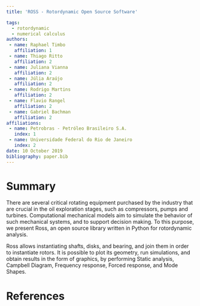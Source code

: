 ```yaml
---
title: 'ROSS - Rotordynamic Open Source Software'

tags:
  - rotordynamic
  - numerical calculus
authors:
 - name: Raphael Timbo
   affiliation: 1
 - name: Thiago Ritto
   affiliation: 2
 - name: Juliana Vianna
   affiliation: 2
 - name: Júlia Araújo
   affiliation: 2
 - name: Rodrigo Martins
   affiliation: 2
 - name: Flavio Rangel
   affiliation: 2
 - name: Gabriel Bachman
   affiliation: 2
affiliations:
 - name: Petrobras - Petróleo Brasileiro S.A.
   index: 1
 - name: Universidade Federal do Rio de Janeiro
   index: 2
date: 10 October 2019
bibliography: paper.bib
---
```


# Summary

There are several critical rotating equipment purchased by the industry that are
crucial in the oil exploration stages, such as compressors, pumps and turbines.
Computational mechanical models aim to simulate the behavior of such mechanical
systems, and to support decision making. To this purpose, we present Ross, an open source
library written in Python for rotordynamic analysis.

Ross allows instantiating shafts, disks, and bearing, and join them in order
to instantiate rotors. It is possible to plot its geometry, run simulations, and
obtain results in the form of graphics, by performing Static analysis, Campbell Diagram, Frequency response, Forced response, and Mode Shapes.

# References